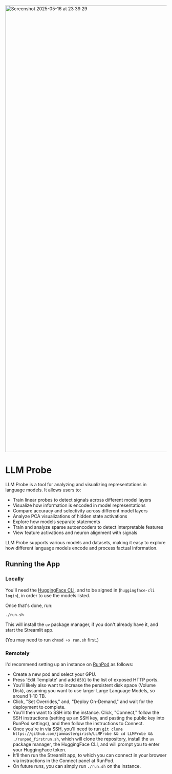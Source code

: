 <img width="1391" alt="Screenshot 2025-05-16 at 23 39 29" src="https://github.com/user-attachments/assets/9d5c81a5-f5ac-4ee9-813d-836cb6092eb7" />

# LLM Probe

LLM Probe is a tool for analyzing and visualizing representations in language models. It allows users to:

- Train linear probes to detect signals across different model layers
- Visualize how information is encoded in model representations
- Compare accuracy and selectivity across different model layers
- Analyze PCA visualizations of hidden state activations
- Explore how models separate statements
- Train and analyze sparse autoencoders to detect interpretable features
- View feature activations and neuron alignment with signals

LLM Probe supports various models and datasets, making it easy to explore how different language models encode and process factual information.

## Running the App

### Locally

You'll need the [HuggingFace CLI](https://huggingface.co/docs/huggingface_hub/en/guides/cli), and to be signed in (`huggingface-cli login`), in order to use the models listed.

Once that's done, run:

`./run.sh`

This will install the `uv` package manager, if you don't already have it, and start the Streamlit app.

(You may need to run `chmod +x run.sh` first.)

### Remotely

I'd recommend setting up an instance on [RunPod](https://runpod.io?ref=avnw83xb) as follows:

- Create a new pod and select your GPU.
- Press 'Edit Template' and add `8501` to the list of exposed HTTP ports.
- You'll likely also want to increase the persistent disk space (Volume Disk), assuming you want to use larger Large Language Models, so around 1-10 TB.
- Click, "Set Overrides," and, "Deploy On-Demand," and wait for the deployment to complete.
- You'll then want to SSH into the instance. Click, "Connect," follow the SSH instructions (setting up an SSH key, and pasting the public key into RunPod settings), and then follow the instructions to Connect.
- Once you're in via SSH, you'll need to run `git clone https://github.com/jammastergirish/LLMProbe && cd LLMProbe && ./runpod_firstrun.sh`, which will clone the repository, install the `uv` package manager, the HuggingFace CLI, and will prompt you to enter your HuggingFace token.
- It'll then run the Streamlit app, to which you can connect in your browser via instructions in the Connect panel at RunPod.
- On future runs, you can simply run `./run.sh` on the instance.
